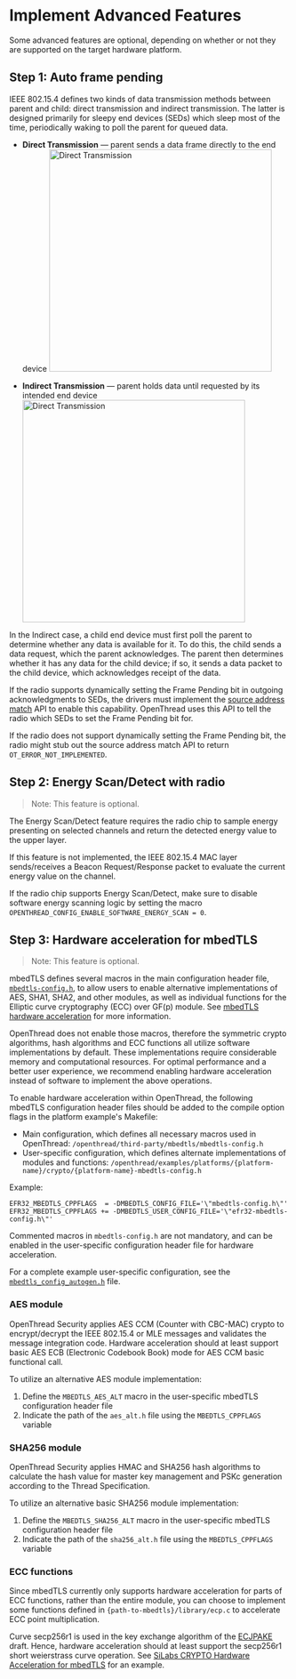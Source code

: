 # Implement Advanced Features

Some advanced features are optional, depending on whether or not they are
supported on the target hardware platform.

<a id="auto-frame-pending"></a>

## Step 1: Auto frame pending

IEEE 802.15.4 defines two kinds of data transmission methods between parent and
child: direct transmission and indirect transmission. The latter is designed
primarily for sleepy end devices (SEDs) which sleep most of the time,
periodically waking to poll the parent for queued data.

-   **Direct Transmission** — parent sends a data frame directly to the end device
    <img src="/guides/images/ot-auto-frame-direct.png" srcset="/guides/images/ot-auto-frame-direct.png 1x, /guides/images/ot-auto-frame-direct_2x.png 2x" border="0" alt="Direct Transmission" width="400" />

-   **Indirect Transmission** — parent holds data until requested by its intended end device
    <img src="/guides/images/ot-auto-frame-indirect.png" srcset="/guides/images/ot-auto-frame-indirect.png 1x, /guides/images/ot-auto-frame-indirect_2x.png 2x" border="0" alt="Direct Transmission" width="400" />

In the Indirect case, a child end device must first poll the parent to determine
whether any data is available for it. To do this, the child sends a data
request, which the parent acknowledges. The parent then determines whether it
has any data for the child device; if so, it sends a data packet to the child
device, which acknowledges receipt of the data.

If the radio supports dynamically setting the Frame Pending bit in outgoing
acknowledgments to SEDs, the drivers must implement the
[source address match](https://github.com/openthread/openthread/blob/master/include/openthread/platform/radio.h#L288)
API to enable this capability. OpenThread uses this API to tell the radio which
SEDs to set the Frame Pending bit for.

If the radio does not support dynamically setting the Frame Pending bit, the
radio might stub out the source address match API to return
`OT_ERROR_NOT_IMPLEMENTED`.

## Step 2: Energy Scan/Detect with radio

> Note: This feature is optional.

The Energy Scan/Detect feature requires the radio chip to sample energy
presenting on selected channels and return the detected energy value to the
upper layer.

If this feature is not implemented, the IEEE 802.15.4 MAC layer
sends/receives a Beacon Request/Response packet to evaluate the current
energy value on the channel.

If the radio chip supports Energy Scan/Detect, make sure to disable software
energy scanning logic by setting the macro
`OPENTHREAD_CONFIG_ENABLE_SOFTWARE_ENERGY_SCAN = 0`.

## Step 3: Hardware acceleration for mbedTLS

> Note:  This feature is optional.

mbedTLS defines several macros in the main configuration header file,
[`mbedtls-config.h`](https://github.com/openthread/openthread/blob/master/third_party/mbedtls/mbedtls-config.h),
to allow users to enable alternative implementations of AES, SHA1, SHA2, and
other modules, as well as individual functions for the Elliptic curve
cryptography (ECC) over GF(p) module. See
[mbedTLS hardware acceleration](https://docs.mbed.com/docs/mbed-os-handbook/en/latest/advanced/tls_hardware_acceleration/)
for more information.

OpenThread does not enable those macros, therefore the symmetric crypto
algorithms, hash algorithms and ECC functions all utilize software
implementations by default. These implementations require considerable memory
and computational resources. For optimal performance and a better user
experience, we recommend enabling hardware acceleration instead of software to
implement the above operations.

To enable hardware acceleration within OpenThread, the following mbedTLS
configuration header files should be added to the compile option flags in the
platform example's Makefile:

-   Main configuration, which defines all necessary macros used in OpenThread:
    `/openthread/third-party/mbedtls/mbedtls-config.h`
-   User-specific configuration, which defines alternate implementations of
    modules and functions: `/openthread/examples/platforms/{platform-name}/crypto/{platform-name}-mbedtls-config.h`

Example:

```
EFR32_MBEDTLS_CPPFLAGS  = -DMBEDTLS_CONFIG_FILE='\"mbedtls-config.h\"'
EFR32_MBEDTLS_CPPFLAGS += -DMBEDTLS_USER_CONFIG_FILE='\"efr32-mbedtls-config.h\"'
```

Commented macros in `mbedtls-config.h` are not mandatory, and can be enabled in
the user-specific configuration header file for hardware acceleration.

For a complete example user-specific configuration, see the
[`mbedtls_config_autogen.h`](https://github.com/openthread/openthread/blob/master/examples/platforms/efr32/efr32mg12/crypto/mbedtls_config_autogen.h)
file.

### AES module

OpenThread Security applies AES CCM (Counter with CBC-MAC) crypto to
encrypt/decrypt the IEEE 802.15.4 or MLE messages and validates the message
integration code. Hardware acceleration should at least support basic AES ECB
(Electronic Codebook Book) mode for AES CCM basic functional call.

To utilize an alternative AES module implementation:

1.  Define the `MBEDTLS_AES_ALT` macro in the user-specific mbedTLS
    configuration header file
1.  Indicate the path of the `aes_alt.h` file using the `MBEDTLS_CPPFLAGS`
    variable

### SHA256 module

OpenThread Security applies HMAC and SHA256 hash algorithms to calculate the
hash value for master key management and PSKc generation according to the Thread
Specification.

To utilize an alternative basic SHA256 module implementation:

1.  Define the `MBEDTLS_SHA256_ALT` macro in the user-specific mbedTLS
    configuration header file
1.  Indicate the path of the `sha256_alt.h` file using the `MBEDTLS_CPPFLAGS`
    variable

### ECC functions

Since mbedTLS currently only supports hardware acceleration for parts of ECC
functions, rather than the entire module, you can choose to implement some
functions defined in
`{path-to-mbedtls}/library/ecp.c` to accelerate ECC
point multiplication.

Curve secp256r1 is used in the key exchange algorithm of the
[ECJPAKE](https://tools.ietf.org/html/draft-cragie-tls-ecjpake-00) draft. Hence,
hardware acceleration should at least support the secp256r1 short weierstrass
curve operation. See [SiLabs CRYPTO Hardware Acceleration for
mbedTLS](https://siliconlabs.github.io/Gecko_SDK_Doc/mbedtls/html/group__sl__crypto.html)
for an example.
